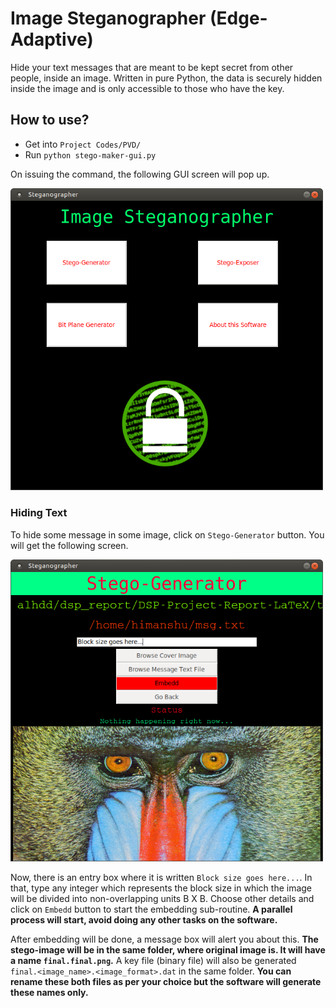 # Image Steganographer (Edge-Adaptive)

Hide your text messages that are meant to be kept secret from other people, inside an image. Written in pure Python, the data is securely hidden inside the image and is only accessible to those who have the key.

## How to use?

* Get into `Project Codes/PVD/`
* Run `python stego-maker-gui.py`

On issuing the command, the following GUI screen will pop up.

<img src="/readme_images/Home.png" width="500">

### Hiding Text
To hide some message in some image, click on `Stego-Generator` button. You will get the following screen.

<img src="/readme_images/stego-gen.png" width="500">

Now, there is an entry box where it is written `Block size goes here...`. In that, type any integer which represents the block size in which the image will be divided into non-overlapping units B X B. Choose other details and click on `Embedd` button to start the embedding sub-routine. **A parallel process will start, avoid doing any other tasks on the software.**

After embedding will be done, a message box will alert you about this. **The stego-image will be in the same folder, where original image is. It will have a name `final.final.png`.** A key file (binary file) will also be generated `final.<image_name>.<image_format>.dat` in the same folder.
**You can rename these both files as per your choice but the software will generate these names only.**